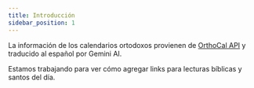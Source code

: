 ```yaml
---
title: Introducción
sidebar_position: 1
---
```


La información de los calendarios ortodoxos provienen de [OrthoCal API](https://orthocal.info/api/) y traducido al español por Gemini AI.

Estamos trabajando para ver cómo agregar links para lecturas bíblicas y santos del día.